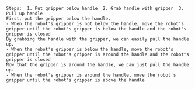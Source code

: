 
    Steps:  1. Put gripper below handle  2. Grab handle with gripper  3. Pull up handle
    First, put the gripper below the handle.
    - When the robot's gripper is not below the handle, move the robot's gripper until the robot's gripper is below the handle and the robot's gripper is closed
    By grabbing the handle with the gripper, we can easily pull the handle up.
    - When the robot's gripper is below the handle, move the robot's gripper until the robot's gripper is around the handle and the robot's gripper is closed
    Now that the gripper is around the handle, we can just pull the handle up.
    - When the robot's gripper is around the handle, move the robot's gripper until the robot's gripper is above the handle